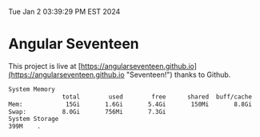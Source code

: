 Tue Jan  2 03:39:29 PM EST 2024

# Angular Seventeen


This project is live at [https://angularseventeen.github.io](https://angularseventeen.github.io "Seventeen!") thanks to Github.

```bash
System Memory
               total        used        free      shared  buff/cache   available
Mem:            15Gi       1.6Gi       5.4Gi       150Mi       8.8Gi        13Gi
Swap:          8.0Gi       756Mi       7.3Gi
System Storage
399M	.
